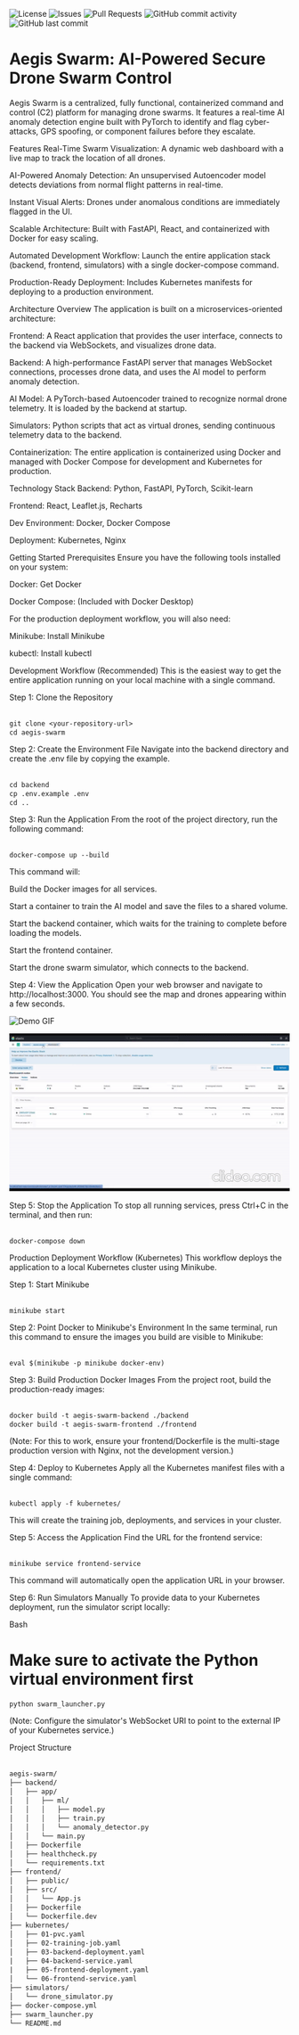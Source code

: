 ![License](https://img.shields.io/badge/license-MIT-blue.svg)
![Issues](https://img.shields.io/github/issues/moses-varghese/aegis-swarm)
![Pull Requests](https://img.shields.io/github/issues-pr/moses-varghese/aegis-swarm)
![GitHub commit activity](https://img.shields.io/github/commit-activity/w/moses-varghese/aegis-swarm)
![GitHub last commit](https://img.shields.io/github/last-commit/moses-varghese/aegis-swarm)

# Aegis Swarm: AI-Powered Secure Drone Swarm Control
Aegis Swarm is a centralized, fully functional, containerized command and control (C2) platform for managing drone swarms. It features a real-time AI anomaly detection engine built with PyTorch to identify and flag cyber-attacks, GPS spoofing, or component failures before they escalate.

Features
Real-Time Swarm Visualization: A dynamic web dashboard with a live map to track the location of all drones.

AI-Powered Anomaly Detection: An unsupervised Autoencoder model detects deviations from normal flight patterns in real-time.

Instant Visual Alerts: Drones under anomalous conditions are immediately flagged in the UI.

Scalable Architecture: Built with FastAPI, React, and containerized with Docker for easy scaling.

Automated Development Workflow: Launch the entire application stack (backend, frontend, simulators) with a single docker-compose command.

Production-Ready Deployment: Includes Kubernetes manifests for deploying to a production environment.

Architecture Overview
The application is built on a microservices-oriented architecture:

Frontend: A React application that provides the user interface, connects to the backend via WebSockets, and visualizes drone data.

Backend: A high-performance FastAPI server that manages WebSocket connections, processes drone data, and uses the AI model to perform anomaly detection.

AI Model: A PyTorch-based Autoencoder trained to recognize normal drone telemetry. It is loaded by the backend at startup.

Simulators: Python scripts that act as virtual drones, sending continuous telemetry data to the backend.

Containerization: The entire application is containerized using Docker and managed with Docker Compose for development and Kubernetes for production.

Technology Stack
Backend: Python, FastAPI, PyTorch, Scikit-learn

Frontend: React, Leaflet.js, Recharts

Dev Environment: Docker, Docker Compose

Deployment: Kubernetes, Nginx

Getting Started
Prerequisites
Ensure you have the following tools installed on your system:

Docker: Get Docker

Docker Compose: (Included with Docker Desktop)

For the production deployment workflow, you will also need:

Minikube: Install Minikube

kubectl: Install kubectl

Development Workflow (Recommended)
This is the easiest way to get the entire application running on your local machine with a single command.

Step 1: Clone the Repository
```

git clone <your-repository-url>
cd aegis-swarm

```
Step 2: Create the Environment File
Navigate into the backend directory and create the .env file by copying the example.

```

cd backend
cp .env.example .env
cd .. 

```
Step 3: Run the Application
From the root of the project directory, run the following command:

```

docker-compose up --build

```
This command will:

Build the Docker images for all services.

Start a container to train the AI model and save the files to a shared volume.

Start the backend container, which waits for the training to complete before loading the models.

Start the frontend container.

Start the drone swarm simulator, which connects to the backend.

Step 4: View the Application
Open your web browser and navigate to http://localhost:3000. You should see the map and drones appearing within a few seconds.  

![Demo GIF](images/demo.gif)

![Kibana GIF](images/demo1.gif)

Step 5: Stop the Application
To stop all running services, press Ctrl+C in the terminal, and then run:

```

docker-compose down

```
Production Deployment Workflow (Kubernetes)
This workflow deploys the application to a local Kubernetes cluster using Minikube.

Step 1: Start Minikube
```

minikube start

```
Step 2: Point Docker to Minikube's Environment
In the same terminal, run this command to ensure the images you build are visible to Minikube:

```

eval $(minikube -p minikube docker-env)

```

Step 3: Build Production Docker Images
From the project root, build the production-ready images:

```

docker build -t aegis-swarm-backend ./backend
docker build -t aegis-swarm-frontend ./frontend

```
(Note: For this to work, ensure your frontend/Dockerfile is the multi-stage production version with Nginx, not the development version.)

Step 4: Deploy to Kubernetes
Apply all the Kubernetes manifest files with a single command:

```

kubectl apply -f kubernetes/

```
This will create the training job, deployments, and services in your cluster.

Step 5: Access the Application
Find the URL for the frontend service:

```

minikube service frontend-service

```
This command will automatically open the application URL in your browser.

Step 6: Run Simulators Manually
To provide data to your Kubernetes deployment, run the simulator script locally:

Bash

# Make sure to activate the Python virtual environment first
```
python swarm_launcher.py

```
(Note: Configure the simulator's WebSocket URI to point to the external IP of your Kubernetes service.)

Project Structure
```

aegis-swarm/
├── backend/
│   ├── app/
│   │   ├── ml/
│   │   │   ├── model.py
│   │   │   ├── train.py
│   │   │   └── anomaly_detector.py
│   │   └── main.py
│   ├── Dockerfile
│   ├── healthcheck.py
│   └── requirements.txt
├── frontend/
│   ├── public/
│   ├── src/
│   │   └── App.js
│   ├── Dockerfile
│   └── Dockerfile.dev
├── kubernetes/
│   ├── 01-pvc.yaml
│   ├── 02-training-job.yaml
│   ├── 03-backend-deployment.yaml
|   ├── 04-backend-service.yaml
|   ├── 05-frontend-deployment.yaml
│   └── 06-frontend-service.yaml
├── simulators/
│   └── drone_simulator.py
├── docker-compose.yml
├── swarm_launcher.py
└── README.md

```